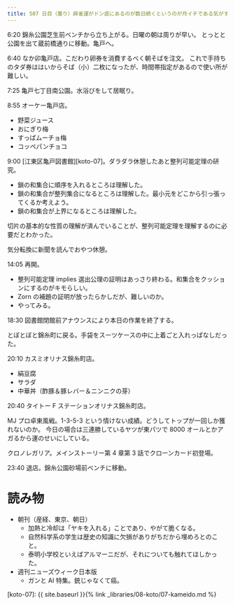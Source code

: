 ```yaml
---
title: 507 日目（曇り）麻雀運がドン底にあるのが数日続くというのが月イチである気がする
---
```


6:20 錦糸公園芝生前ベンチから立ち上がる。日曜の朝は周りが早い。
とっとと公園を出て蔵前橋通りに移動。亀戸へ。

6:40 なか卯亀戸店。こだわり卵券を消費するべく朝そばを注文。
これで手持ちのタダ券ははいからそば（小）二枚になったが、時間帯指定があるので使い所が難しい。

7:25 亀戸七丁目南公園。水浴びをして居眠り。

8:55 オーケー亀戸店。

* 野菜ジュース
* おにぎり梅
* すっぱムーチョ梅
* コッペパンチョコ

9:00 [江東区亀戸図書館][koto-07]。ダラダラ休憩したあと整列可能定理の研究。

* 鎖の和集合に順序を入れるところは理解した。
* 鎖の和集合が整列集合になるところは理解した。最小元をどこから引っ張ってくるか考えよう。
* 鎖の和集合が上界になるところは理解した。

切片の基本的な性質の理解が済んでいることが、整列可能定理を理解するのに必要だとわかった。

気分転換に新聞を読んでおやつ休憩。

14:05 再開。

* 整列可能定理 implies 選出公理の証明はあっさり終わる。和集合をクッションにするのがキモらしい。
* Zorn の補題の証明が放ったらかしだが、難しいのか。
* やってみる。

18:30 図書館閉館前アナウンスにより本日の作業を終了する。

とぼとぼと錦糸町に戻る。手袋をスーツケースの中に上着ごと入れっぱなしだった。

20:10 カスミオリナス錦糸町店。

* 絹豆腐
* サラダ
* 中華丼（酢豚＆豚レバー＆ニンニクの芽）

20:40 タイトー F ステーションオリナス錦糸町店。

MJ プロ卓東風戦。1-3-5-3 という情けない成績。どうしてトップが一回しか獲れないのか。
今日の場合は三連勝しているヤツが東パツで 8000 オールとかアガるから運のせいにしている。

クロノレガリア。メインストーリー第 4 章第 3 話でクローンカード初登場。

23:40 退店。錦糸公園砂場前ベンチに移動。

# 読み物

* 朝刊（産経、東京、朝日）
  * 加熱と冷却は「ヤキを入れる」ことであり、やがて脆くなる。
  * 自然科学系の学生は歴史の知識に欠損がありがちだから埋めろとのこと。
  * 泰明小学校といえばアルマーニだが、それについても触れてほしかった。
* 週刊ニューズウィーク日本版
  * ガンと AI 特集。銃じゃなくて癌。

[koto-07]: {{ site.baseurl }}{% link _libraries/08-koto/07-kameido.md %}
